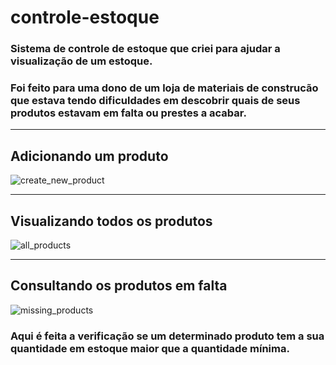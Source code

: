 # controle-estoque

### Sistema de controle de estoque que criei para ajudar a visualização de um estoque.
### Foi feito para uma dono de um loja de materiais de construcão que estava tendo dificuldades em descobrir quais de seus produtos estavam em falta ou prestes a acabar.

---
## Adicionando um produto

![create_new_product](https://user-images.githubusercontent.com/40372649/64054987-351e7c00-cb60-11e9-96a7-012d10247dc6.png)

---

## Visualizando todos os produtos

![all_products](https://user-images.githubusercontent.com/40372649/64055012-5a12ef00-cb60-11e9-9dde-92bfa29112de.png)

---

## Consultando os produtos em falta

![missing_products](https://user-images.githubusercontent.com/40372649/64055025-69923800-cb60-11e9-91a6-dd3ac8c5431e.png)

### Aqui é feita a verificação se um determinado produto tem a sua quantidade em estoque maior que a quantidade mínima.